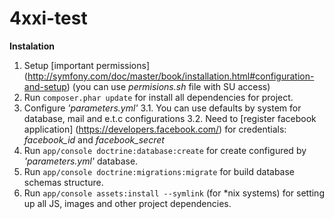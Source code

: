 4xxi-test
=========
**Instalation**
1. Setup [important permissions] (http://symfony.com/doc/master/book/installation.html#configuration-and-setup) (you can use *permisions.sh* file with SU access)
2. Run `composer.phar update` for install all dependencies for project.
3. Configure *'parameters.yml'*
3.1. You can use defaults by system for database, mail and e.t.c configurations
3.2. Need to [register facebook application] (https://developers.facebook.com/) for credentials: *facebook_id* and *facebook_secret*
4. Run `app/console doctrine:database:create` for create configured by *'parameters.yml'* database.
5. Run `app/console doctrine:migrations:migrate` for build database schemas structure.
6. Run `app/console assets:install --symlink` (for *nix systems) for setting up all JS, images and other project dependencies.


